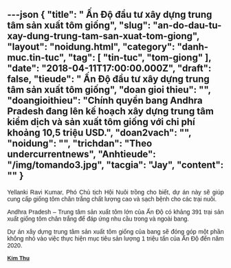 ---json
{
    "title": " Ấn Độ đầu tư xây dựng trung tâm sản xuất tôm giống",
    "slug": "an-do-dau-tu-xay-dung-trung-tam-san-xuat-tom-giong",
    "layout": "noidung.html",
    "category": "danh-muc.tin-tuc",
    "tag": [
        "tin-tuc",
        "tom-giong"
    ],
    "date": "2018-04-11T17:00:00.000Z",
    "draft": false,
    "tieude": " Ấn Độ đầu tư xây dựng trung tâm sản xuất tôm giống",
    "doan gioi thieu": "",
    "doangioithieu": "Chính quyền bang Andhra Pradesh đang lên kế hoạch xây dựng trung tâm kiểm dịch và sản xuất tôm giống với chi phí khoảng 10,5 triệu USD.",
    "doan2vach": "",
    "noidung": "",
    "trichdan": "Theo undercurrentnews",
    "Anhtieude": "/img/tomando3.jpg",
    "tacgia": "Jay",
    "__content__": ""
}
---
<div style="text-align:start">
<div style="text-align:justify">
<p style="margin-left:0in; margin-right:0in; text-align:justify"><span style="font-size:14px"><span style="color:#1b1b1b"><span style="font-family:Arial"><span style="background-color:#ffffff">Yellanki Ravi Kumar, Ph&oacute; Chủ tịch Hội Nu&ocirc;i trồng cho biết, dự &aacute;n n&agrave;y sẽ gi&uacute;p cung cấp giống t&ocirc;m ch&acirc;n trắng chất lượng cao v&agrave; sạch bệnh cho c&aacute;c trại nu&ocirc;i.</span></span></span></span></p>

<p style="margin-left:0in; margin-right:0in; text-align:justify"><span style="font-size:14px"><span style="color:#1b1b1b"><span style="font-family:Arial"><span style="background-color:#ffffff">Andhra Pradesh &ndash; Trung t&acirc;m sản xuất t&ocirc;m lớn của Ấn Độ c&oacute; khảng 391 trại sản xuất giống t&ocirc;m ch&acirc;n trắng để đ&aacute;p ứng nhu cầu trong v&agrave; ngo&agrave;i bang.</span></span></span></span></p>

<p style="margin-left:0in; margin-right:0in; text-align:justify"><span style="font-size:14px"><span style="color:#1b1b1b"><span style="font-family:Arial"><span style="background-color:#ffffff">Dự &aacute;n x&acirc;y dựng trung t&acirc;m sản xuất t&ocirc;m giống của bang sẽ đ&oacute;ng g&oacute;p một phần kh&ocirc;ng nhỏ v&agrave;o việc thực hiện mục ti&ecirc;u sản lượng 1 triệu tấn của Ấn Độ đến năm 2020.</span></span></span></span></p>
</div>
</div>

<div style="text-align:left"><span style="font-size:14px"><span style="color:#1b1b1b"><span style="font-family:Arial"><span style="background-color:#ffffff"><a class="TitleAuthor" href="http://vasep.com.vn/714/Ban-Bien-Tap/BTV-Phung-Thi-Kim-Thu.htm" id="tooltip_TinAuthorNew714" style="transition:color 0.3s ease-out; text-decoration:underline; font-style:normal; font-variant:normal; font-weight:bold; font-stretch:normal; font-size:13px; font-family:Arial; color:#1b1b1b; line-height:16px">Kim Thu</a></span></span></span></span></div>
